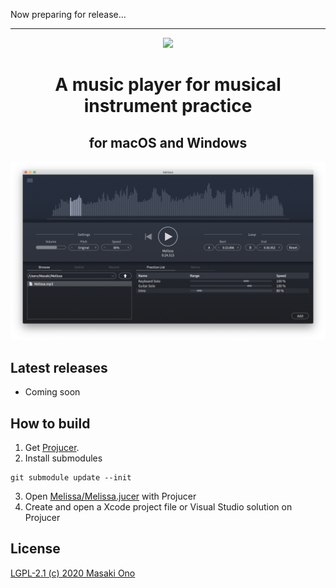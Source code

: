 Now preparing for release...

---

<div align="center"><image src="Images/logo.png"></div>

<h1 align="center">A music player for musical instrument practice</h1>
<h2 align="center">for macOS and Windows</h2>

![uiimage](Images/screenshot.png)

## Latest releases
- Coming soon

## How to build
1. Get [Projucer](https://juce.com/discover/projucer).
2. Install submodules
```
git submodule update --init
```
3. Open [Melissa/Melissa.jucer](Melissa/Melissa.jucer) with Projucer
4. Create and open a Xcode project file or Visual Studio solution on Projucer

## License
[LGPL-2.1 (c) 2020 Masaki Ono](LICENSE)

